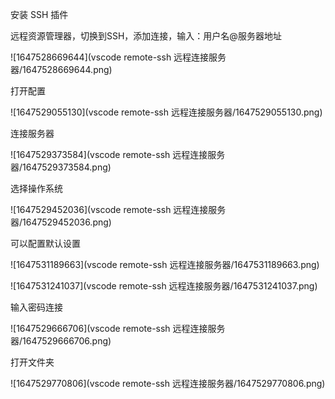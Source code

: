 安装 SSH 插件



远程资源管理器，切换到SSH，添加连接，输入：用户名@服务器地址

![1647528669644](vscode remote-ssh 远程连接服务器/1647528669644.png)



打开配置

![1647529055130](vscode remote-ssh 远程连接服务器/1647529055130.png)



连接服务器

![1647529373584](vscode remote-ssh 远程连接服务器/1647529373584.png)



选择操作系统

![1647529452036](vscode remote-ssh 远程连接服务器/1647529452036.png)



可以配置默认设置

![1647531189663](vscode remote-ssh 远程连接服务器/1647531189663.png)

![1647531241037](vscode remote-ssh 远程连接服务器/1647531241037.png)



输入密码连接

![1647529666706](vscode remote-ssh 远程连接服务器/1647529666706.png)



打开文件夹

![1647529770806](vscode remote-ssh 远程连接服务器/1647529770806.png)